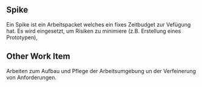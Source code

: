 ## Spike
Ein Spike ist ein Arbeitspacket welches ein fixes Zeitbudget zur Vefügung hat. Es wird eingesetzt, um Risiken zu minimiere (z.B. Erstellung eines Prototypen),


## Other Work Item
Arbeiten zum Aufbau und Pflege der Arbeitsumgebung un der Verfeinerung von Anforderungen.